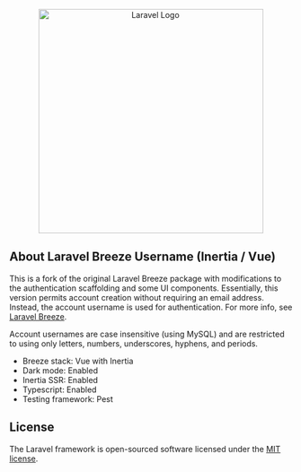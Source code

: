 <p align="center"><a href="https://laravel.com" target="_blank"><img src="https://raw.githubusercontent.com/laravel/art/master/logo-lockup/5%20SVG/2%20CMYK/1%20Full%20Color/laravel-logolockup-cmyk-red.svg" width="400" alt="Laravel Logo"></a></p>

## About Laravel Breeze Username (Inertia / Vue)

This is a fork of the original Laravel Breeze package with modifications to the authentication scaffolding and some UI components. Essentially, this version permits account creation without requiring an email address. Instead, the account username is used for authentication. For more info, see [Laravel Breeze](https://github.com/laravel/breeze).

Account usernames are case insensitive (using MySQL) and are restricted to using only letters, numbers, underscores, hyphens, and periods.

- Breeze stack: Vue with Inertia
- Dark mode: Enabled
- Inertia SSR: Enabled
- Typescript: Enabled
- Testing framework: Pest


## License

The Laravel framework is open-sourced software licensed under the [MIT license](https://opensource.org/licenses/MIT).
